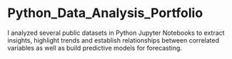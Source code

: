 # Python_Data_Analysis_Portfolio
I analyzed several public datasets in Python Jupyter Notebooks to extract insights, highlight trends and establish relationships between correlated variables as well as build predictive models for forecasting. 
